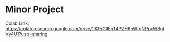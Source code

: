 # Minor Project 

Colab Link: https://colab.research.google.com/drive/1lK9rGIIEgT4PZH6pWfgNPpxWBgtVy4U1?usp=sharing
